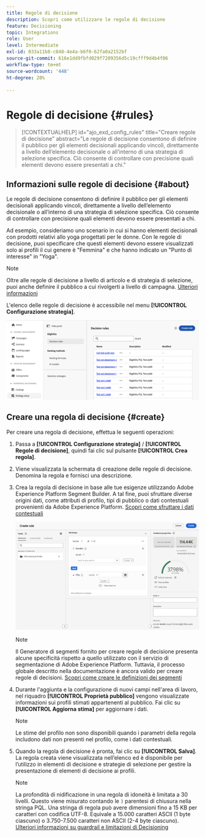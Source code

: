 ```yaml
---
title: Regole di decisione
description: Scopri come utilizzare le regole di decisione
feature: Decisioning
topic: Integrations
role: User
level: Intermediate
exl-id: 033a11b8-c848-4e4a-b6f0-62fa0a2152bf
source-git-commit: 616e1dd9fbfd029f7209356d5c19cfff9d4b4f06
workflow-type: tm+mt
source-wordcount: '448'
ht-degree: 20%

---
```


# Regole di decisione {#rules}

>[!CONTEXTUALHELP]
>id="ajo_exd_config_rules"
>title="Creare regole di decisione"
>abstract="Le regole di decisione consentono di definire il pubblico per gli elementi decisionali applicando vincoli, direttamente a livello dell’elemento decisionale o all’interno di una strategia di selezione specifica. Ciò consente di controllare con precisione quali elementi devono essere presentati a chi."

## Informazioni sulle regole di decisione {#about}

Le regole di decisione consentono di definire il pubblico per gli elementi decisionali applicando vincoli, direttamente a livello dell’elemento decisionale o all’interno di una strategia di selezione specifica. Ciò consente di controllare con precisione quali elementi devono essere presentati a chi.

Ad esempio, consideriamo uno scenario in cui si hanno elementi decisionali con prodotti relativi allo yoga progettati per le donne. Con le regole di decisione, puoi specificare che questi elementi devono essere visualizzati solo ai profili il cui genere è &quot;Femmina&quot; e che hanno indicato un &quot;Punto di interesse&quot; in &quot;Yoga&quot;.

>[!NOTE]
>
>Oltre alle regole di decisione a livello di articolo e di strategia di selezione, puoi anche definire il pubblico a cui rivolgerti a livello di campagna. [Ulteriori informazioni](../campaigns/create-campaign.md#audience)

L&#39;elenco delle regole di decisione è accessibile nel menu **[!UICONTROL Configurazione strategia]**.

![](assets/decision-rules-list.png)

## Creare una regola di decisione {#create}

Per creare una regola di decisione, effettua le seguenti operazioni:

1. Passa a **[!UICONTROL Configurazione strategia]** / **[!UICONTROL Regole di decisione]**, quindi fai clic sul pulsante **[!UICONTROL Crea regola]**.

1. Viene visualizzata la schermata di creazione delle regole di decisione. Denomina la regola e fornisci una descrizione.

1. Crea la regola di decisione in base alle tue esigenze utilizzando Adobe Experience Platform Segment Builder. A tal fine, puoi sfruttare diverse origini dati, come attributi di profilo, tipi di pubblico o dati contestuali provenienti da Adobe Experience Platform. [Scopri come sfruttare i dati contestuali](#context-data)

   ![](assets/decision-rules-build.png)

   >[!NOTE]
   >
   >Il Generatore di segmenti fornito per creare regole di decisione presenta alcune specificità rispetto a quello utilizzato con il servizio di segmentazione di Adobe Experience Platform.  Tuttavia, il processo globale descritto nella documentazione è ancora valido per creare regole di decisioni. [Scopri come creare le definizioni dei segmenti](../audience/creating-a-segment-definition.md)

1. Durante l&#39;aggiunta e la configurazione di nuovi campi nell&#39;area di lavoro, nel riquadro **[!UICONTROL Proprietà pubblico]** vengono visualizzate informazioni sui profili stimati appartenenti al pubblico. Fai clic su **[!UICONTROL Aggiorna stima]** per aggiornare i dati.

   >[!NOTE]
   >
   >Le stime del profilo non sono disponibili quando i parametri della regola includono dati non presenti nel profilo, come i dati contestuali.

1. Quando la regola di decisione è pronta, fai clic su **[!UICONTROL Salva]**. La regola creata viene visualizzata nell’elenco ed è disponibile per l’utilizzo in elementi di decisione e strategie di selezione per gestire la presentazione di elementi di decisione ai profili.

   >[!NOTE]
   >
   >La profondità di nidificazione in una regola di idoneità è limitata a 30 livelli. Questo viene misurato contando le `)` parentesi di chiusura nella stringa PQL. Una stringa di regola può avere dimensioni fino a 15 KB per caratteri con codifica UTF-8. Equivale a 15.000 caratteri ASCII (1 byte ciascuno) o 3.750-7.500 caratteri non ASCII (2-4 byte ciascuno). [Ulteriori informazioni su guardrail e limitazioni di Decisioning](gs-experience-decisioning.md#guardrails)

